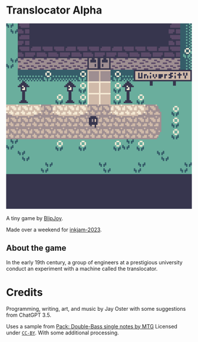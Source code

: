 # Translocator Alpha

![Animated screenshot](./screenshot.gif)

A tiny game by [BlipJoy](https://blipojoy.com/).

Made over a weekend for [inkjam-2023](https://itch.io/jam/inkjam-2023).


## About the game

In the early 19th century, a group of engineers at a prestigious university conduct an experiment with a machine called the translocator.


# Credits

Programming, writing, art, and music by Jay Oster with some suggestions from ChatGPT 3.5.

Uses a sample from [Pack: Double-Bass single notes by MTG](https://freesound.org/people/MTG/packs/20207/) Licensed under [`CC-BY`](https://creativecommons.org/licenses/by/3.0/). With some additional processing.
